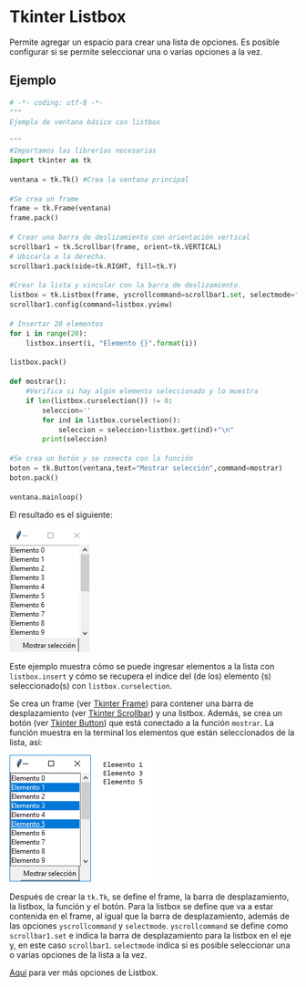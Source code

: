 # Tkinter Listbox
Permite agregar un espacio para crear una lista de opciones. Es posible configurar si se permite seleccionar una o varias opciones a la vez.

## Ejemplo

```python
# -*- coding: utf-8 -*-
"""
Ejemplo de ventana básico con listbox

"""
#Importamos las librerías necesarias
import tkinter as tk

ventana = tk.Tk() #Crea la ventana principal

#Se crea un frame
frame = tk.Frame(ventana)
frame.pack()

# Crear una barra de deslizamiento con orientación vertical
scrollbar1 = tk.Scrollbar(frame, orient=tk.VERTICAL)
# Ubicarla a la derecha.
scrollbar1.pack(side=tk.RIGHT, fill=tk.Y)

#Crear la lista y vincular con la barra de deslizamiento.
listbox = tk.Listbox(frame, yscrollcommand=scrollbar1.set, selectmode="multiple")
scrollbar1.config(command=listbox.yview)

# Insertar 20 elementos
for i in range(20):
    listbox.insert(i, "Elemento {}".format(i))

listbox.pack()

def mostrar():
    #Verifica si hay algún elemento seleccionado y lo muestra
    if len(listbox.curselection()) != 0:
        seleccion=''
        for ind in listbox.curselection():
            seleccion = seleccion+listbox.get(ind)+"\n"
        print(seleccion)
        
#Se crea un botón y se conecta con la función
boton = tk.Button(ventana,text="Mostrar selección",command=mostrar)
boton.pack()

ventana.mainloop()
```
El resultado es el siguiente:

![ventana listbox](https://github.com/juan-suarezp/PythonTkinterTutorial/blob/master/widgets/listbox/ventanalistbox.png)

Este ejemplo muestra cómo se puede ingresar elementos a la lista con `listbox.insert` y cómo se recupera el índice del (de los) elemento (s) seleccionado(s) con `listbox.curselection`.

Se crea un frame (ver [Tkinter Frame](https://github.com/juan-suarezp/PythonTkinterTutorial/blob/master/widgets/frame/frame.md)) para contener una barra de desplazamiento (ver [Tkinter Scrollbar](https://github.com/juan-suarezp/PythonTkinterTutorial/blob/master/widgets/scrollbar/scrollbar.md)) y una listbox. Además, se crea un botón (ver [Tkinter Button](https://github.com/juan-suarezp/PythonTkinterTutorial/blob/master/widgets/button/button.md)) que está conectado a la función `mostrar`. La función muestra en la terminal los elementos que están seleccionados de la lista, así:

![funcion listbox](https://github.com/juan-suarezp/PythonTkinterTutorial/blob/master/widgets/listbox/funcionlistbox.png)

Después de crear la `tk.Tk`, se define el frame, la barra de desplazamiento, la listbox, la función y el botón. Para la listbox se define que va a estar contenida en el frame, al igual que la barra de desplazamiento, además de las opciones `yscrollcommand` y `selectmode`. `yscrollcommand` se define como `scrollbar1.set` e indica la barra de desplazamiento para la listbox en el  eje y, en este caso `scrollbar1`. `selectmode` indica si es posible seleccionar una o varias opciones de la lista a la vez.

[Aquí](https://www.tutorialspoint.com/python3/tk_listbox.htm) para ver más opciones de Listbox.
